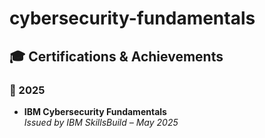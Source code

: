 # cybersecurity-fundamentals
## 🎓 Certifications & Achievements

### 🏅 2025
- **IBM Cybersecurity Fundamentals**  
  *Issued by IBM SkillsBuild – May 2025*  
